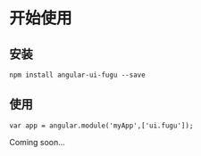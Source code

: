 # 开始使用

## 安装

```
npm install angular-ui-fugu --save
```

## 使用

```
var app = angular.module('myApp',['ui.fugu']);
```
Coming soon...